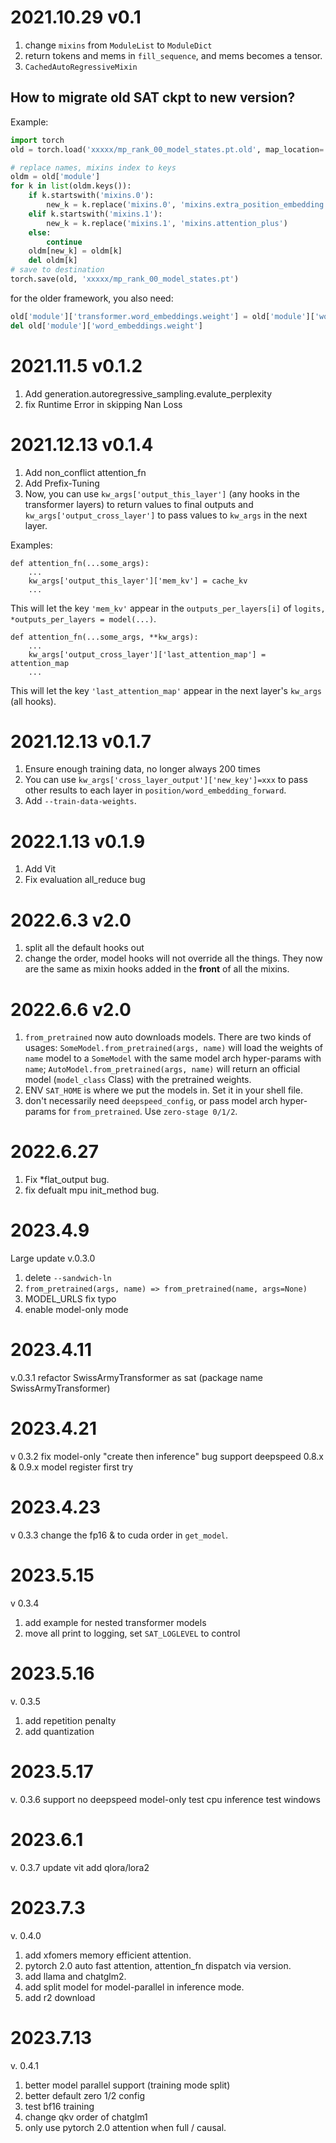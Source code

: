 # 2021.10.29 v0.1
1. change `mixins` from `ModuleList` to `ModuleDict`
2. return tokens and mems in `fill_sequence`, and mems becomes a tensor.
3. `CachedAutoRegressiveMixin`
## How to migrate old SAT ckpt to new version?
Example:
```python
import torch
old = torch.load('xxxxx/mp_rank_00_model_states.pt.old', map_location='cpu')

# replace names, mixins index to keys
oldm = old['module']
for k in list(oldm.keys()):
    if k.startswith('mixins.0'):
        new_k = k.replace('mixins.0', 'mixins.extra_position_embedding')
    elif k.startswith('mixins.1'):
        new_k = k.replace('mixins.1', 'mixins.attention_plus')
    else:
        continue
    oldm[new_k] = oldm[k]
    del oldm[k]
# save to destination    
torch.save(old, 'xxxxx/mp_rank_00_model_states.pt')

```
for the older framework, you also need:
```python
old['module']['transformer.word_embeddings.weight'] = old['module']['word_embeddings.weight']
del old['module']['word_embeddings.weight']
```
# 2021.11.5 v0.1.2
1. Add generation.autoregressive_sampling.evalute_perplexity
2. fix Runtime Error in skipping Nan Loss

# 2021.12.13 v0.1.4
1. Add non_conflict attention_fn
2. Add Prefix-Tuning
3. Now, you can use `kw_args['output_this_layer']` (any hooks in the transformer layers) to return values to final outputs and `kw_args['output_cross_layer']` to pass values to `kw_args` in the next layer.

Examples:
```
def attention_fn(...some_args):
    ...
    kw_args['output_this_layer']['mem_kv'] = cache_kv
    ...
```
This will let the key `'mem_kv'` appear in the `outputs_per_layers[i]` of `logits, *outputs_per_layers = model(...)`. 

```
def attention_fn(...some_args, **kw_args):
    ...
    kw_args['output_cross_layer']['last_attention_map'] = attention_map
    ...
```
This will let the key `'last_attention_map'` appear in the next layer's `kw_args` (all hooks). 

# 2021.12.13 v0.1.7
1. Ensure enough training data, no longer always 200 times
2. You can use `kw_args['cross_layer_output']['new_key']=xxx` to pass other results to each layer in `position/word_embedding_forward`.
3. Add `--train-data-weights`.

# 2022.1.13 v0.1.9
1. Add Vit
2. Fix evaluation all_reduce bug

# 2022.6.3 v2.0
1. split all the default hooks out
2. change the order, model hooks will not override all the things. They now are the same as mixin hooks added in the **front** of all the mixins.

# 2022.6.6 v2.0
1. `from_pretrained` now auto downloads models. There are two kinds of usages: `SomeModel.from_pretrained(args, name)` will load the weights of `name` model to a `SomeModel` with the same model arch hyper-params with `name`; `AutoModel.from_pretrained(args, name)` will return an official model (`model_class` Class) with the pretrained weights.
2. ENV `SAT_HOME` is where we put the models in. Set it in your shell file.
3. don't necessarily need `deepspeed_config`, or pass model arch hyper-params for `from_pretrained`. Use `zero-stage 0/1/2`.  

# 2022.6.27
1. Fix *flat_output bug.
2. fix defualt mpu init_method bug.

# 2023.4.9
Large update v.0.3.0
1. delete `--sandwich-ln`
2. `from_pretrained(args, name) => from_pretrained(name, args=None)`
3. MODEL_URLS fix typo
4. enable model-only mode

# 2023.4.11
v.0.3.1
refactor SwissArmyTransformer as sat (package name SwissArmyTransformer)

# 2023.4.21
v 0.3.2
fix model-only "create then inference" bug
support deepspeed 0.8.x & 0.9.x
model register first try

# 2023.4.23
v 0.3.3
change the fp16 & to cuda order in `get_model`.

# 2023.5.15
v 0.3.4
1. add example for nested transformer models
2. move all print to logging, set `SAT_LOGLEVEL` to control

# 2023.5.16
v. 0.3.5
1. add repetition penalty
2. add quantization

# 2023.5.17
v. 0.3.6
support no deepspeed model-only
test cpu inference
test windows

# 2023.6.1
v. 0.3.7
update vit
add qlora/lora2

# 2023.7.3
v. 0.4.0
1. add xfomers memory efficient attention.
2. pytorch 2.0 auto fast attention, attention_fn dispatch via version.
3. add llama and chatglm2.
4. add split model for model-parallel in inference mode.
5. add r2 download

# 2023.7.13
v. 0.4.1
1. better model parallel support (training mode split)
2. better default zero 1/2 config
3. test bf16 training
4. change qkv order of chatglm1
5. only use pytorch 2.0 attention when full / causal.
